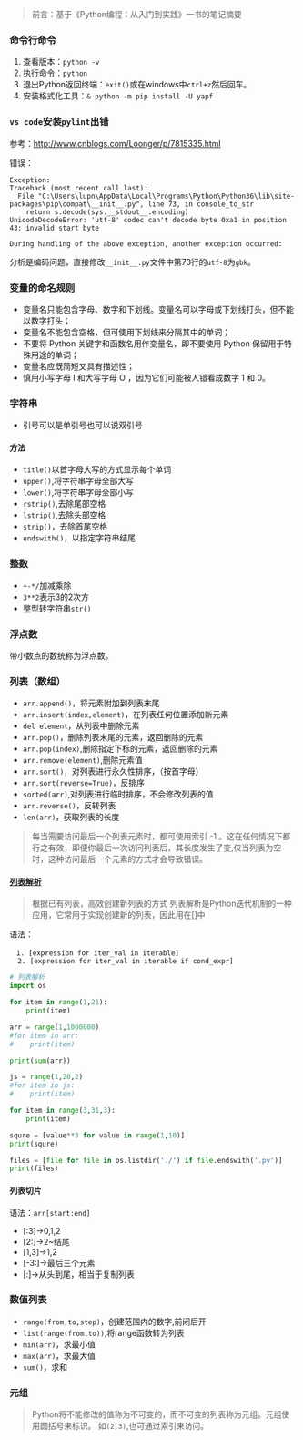 > 前言：基于《Python编程：从入门到实践》一书的笔记摘要

### 命令行命令

1. 查看版本：`python -v`
2. 执行命令：`python`
3. 退出Python返回终端：`exit()`或在windows中`ctrl+z`然后回车。
4. 安装格式化工具：`& python -m pip install -U yapf`

### `vs code`安装`pylint`出错

参考：http://www.cnblogs.com/Loonger/p/7815335.html

错误：

```
Exception:
Traceback (most recent call last):
  File "C:\Users\lupn\AppData\Local\Programs\Python\Python36\lib\site-packages\pip\compat\__init__.py", line 73, in console_to_str
    return s.decode(sys.__stdout__.encoding)
UnicodeDecodeError: 'utf-8' codec can't decode byte 0xa1 in position 43: invalid start byte

During handling of the above exception, another exception occurred:
```

分析是编码问题，直接修改`__init__.py`文件中第73行的`utf-8`为`gbk`。

### 变量的命名规则

* 变量名只能包含字母、数字和下划线。变量名可以字母或下划线打头，但不能以数字打头；
* 变量名不能包含空格，但可使用下划线来分隔其中的单词；
* 不要将 Python 关键字和函数名用作变量名，即不要使用 Python 保留用于特殊用途的单词；
* 变量名应既简短又具有描述性；
* 慎用小写字母 l 和大写字母 O ，因为它们可能被人错看成数字 1 和 0。


### 字符串

* 引号可以是单引号也可以说双引号

#### 方法

* `title()`以首字母大写的方式显示每个单词
* `upper()`,将字符串字母全部大写
* `lower()`,将字符串字母全部小写
* `rstrip()`,去除尾部空格
* `lstrip()`,去除头部空格
* `strip()`，去除首尾空格
* `endswith()`，以指定字符串结尾

### 整数

* `+-*/`加减乘除
* `3**2`表示3的2次方
* 整型转字符串`str()`

### 浮点数

带小数点的数统称为浮点数。

### 列表（数组）

* `arr.append()`，将元素附加到列表末尾
* `arr.insert(index,element)`，在列表任何位置添加新元素
* `del element`，从列表中删除元素
* `arr.pop()`，删除列表末尾的元素，返回删除的元素
* `arr.pop(index)`,删除指定下标的元素，返回删除的元素
* `arr.remove(element)`,删除元素值
* `arr.sort()`，对列表进行永久性排序，（按首字母）
* `arr.sort(reverse=True)`，反排序
* `sorted(arr)`,对列表进行临时排序，不会修改列表的值
* `arr.reverse()`，反转列表
* `len(arr)`，获取列表的长度

>每当需要访问最后一个列表元素时，都可使用索引 -1 。这在任何情况下都行之有效，即便你最后一次访问列表后，其长度发生了变,仅当列表为空时，这种访问最后一个元素的方式才会导致错误。

#### [列表解析](https://www.cnblogs.com/liu-shuai/p/6098227.html)

> 根据已有列表，高效创建新列表的方式
列表解析是Python迭代机制的一种应用，它常用于实现创建新的列表，因此用在[]中

语法：

```
　1. [expression for iter_val in iterable]
  2. [expression for iter_val in iterable if cond_expr]
```

```python
# 列表解析
import os

for item in range(1,21):
    print(item)

arr = range(1,1000000)
#for item in arr:
#    print(item)

print(sum(arr))

js = range(1,20,2)
#for item in js:
#    print(item)

for item in range(3,31,3):
    print(item)

squre = [value**3 for value in range(1,10)]
print(squre)

files = [file for file in os.listdir('./') if file.endswith('.py')]
print(files)
```

#### 列表切片

语法：`arr[start:end]`

* [:3]->0,1,2
* [2:]->2~结尾
* [1,3]->1,2
* [-3:]->最后三个元素
* [:]->从头到尾，相当于复制列表

### 数值列表

* `range(from,to,step)`，创建范围内的数字,前闭后开
* `list(range(from,to))`,将range函数转为列表
* `min(arr)`，求最小值
* `max(arr)`，求最大值
* `sum()`，求和

### 元组

> Python将不能修改的值称为不可变的，而不可变的列表称为元组。元组使用圆括号来标识。
如`(2,3)`,也可通过索引来访问。



